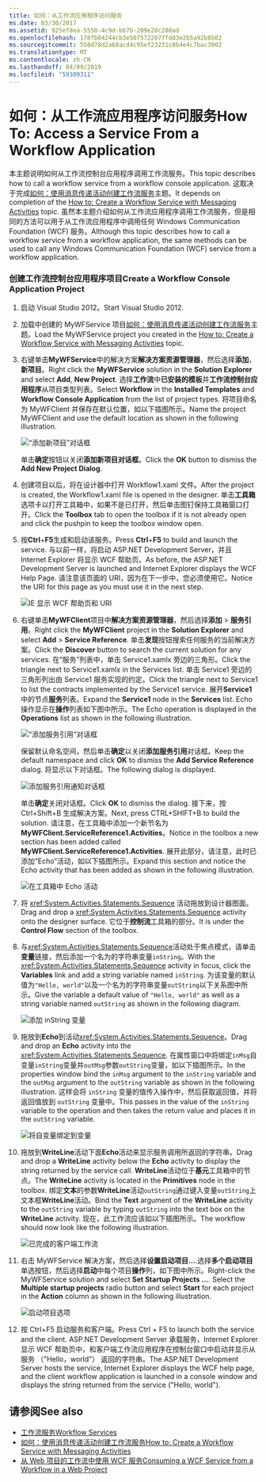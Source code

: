 ```yaml
---
title: 如何：从工作流应用程序访问服务
ms.date: 03/30/2017
ms.assetid: 925ef8ea-5550-4c9d-bb7b-209e20c280ad
ms.openlocfilehash: 178fb04244cb3e5075722877fdd3e2b5a92b8502
ms.sourcegitcommit: 558d78d2a68acd4c95ef23231c8b4e4c7bac3902
ms.translationtype: MT
ms.contentlocale: zh-CN
ms.lasthandoff: 04/09/2019
ms.locfileid: "59309311"
---
```

# <a name="how-to-access-a-service-from-a-workflow-application"></a><span data-ttu-id="b3368-102">如何：从工作流应用程序访问服务</span><span class="sxs-lookup"><span data-stu-id="b3368-102">How To: Access a Service From a Workflow Application</span></span>
<span data-ttu-id="b3368-103">本主题说明如何从工作流控制台应用程序调用工作流服务。</span><span class="sxs-lookup"><span data-stu-id="b3368-103">This topic describes how to call a workflow service from a workflow console application.</span></span> <span data-ttu-id="b3368-104">这取决于完成[如何：使用消息传递活动创建工作流服务](../../../../docs/framework/wcf/feature-details/how-to-create-a-workflow-service-with-messaging-activities.md)主题。</span><span class="sxs-lookup"><span data-stu-id="b3368-104">It depends on completion of the [How to: Create a Workflow Service with Messaging Activities](../../../../docs/framework/wcf/feature-details/how-to-create-a-workflow-service-with-messaging-activities.md) topic.</span></span> <span data-ttu-id="b3368-105">虽然本主题介绍如何从工作流应用程序调用工作流服务，但是相同的方法可以用于从工作流应用程序中调用任何 Windows Communication Foundation (WCF) 服务。</span><span class="sxs-lookup"><span data-stu-id="b3368-105">Although this topic describes how to call a workflow service from a workflow application, the same methods can be used to call any Windows Communication Foundation (WCF) service from a workflow application.</span></span>

### <a name="create-a-workflow-console-application-project"></a><span data-ttu-id="b3368-106">创建工作流控制台应用程序项目</span><span class="sxs-lookup"><span data-stu-id="b3368-106">Create a Workflow Console Application Project</span></span>

1. <span data-ttu-id="b3368-107">启动 Visual Studio 2012。</span><span class="sxs-lookup"><span data-stu-id="b3368-107">Start Visual Studio 2012.</span></span>

2. <span data-ttu-id="b3368-108">加载中创建的 MyWFService 项目[如何：使用消息传递活动创建工作流服务](../../../../docs/framework/wcf/feature-details/how-to-create-a-workflow-service-with-messaging-activities.md)主题。</span><span class="sxs-lookup"><span data-stu-id="b3368-108">Load the MyWFService project you created in the [How to: Create a Workflow Service with Messaging Activities](../../../../docs/framework/wcf/feature-details/how-to-create-a-workflow-service-with-messaging-activities.md) topic.</span></span>

3. <span data-ttu-id="b3368-109">右键单击**MyWFService**中的解决方案**解决方案资源管理器**，然后选择**添加**，**新项目**。</span><span class="sxs-lookup"><span data-stu-id="b3368-109">Right click the **MyWFService** solution in the **Solution Explorer** and select **Add**, **New Project**.</span></span> <span data-ttu-id="b3368-110">选择**工作流**中**已安装的模板**并**工作流控制台应用程序**从项目类型列表。</span><span class="sxs-lookup"><span data-stu-id="b3368-110">Select **Workflow** in the **Installed Templates** and **Workflow Console Application** from the list of project types.</span></span> <span data-ttu-id="b3368-111">将项目命名为 MyWFClient 并保存在默认位置，如以下插图所示。</span><span class="sxs-lookup"><span data-stu-id="b3368-111">Name the project MyWFClient and use the default location as shown in the following illustration.</span></span>

     ![“添加新项目”对话框](./media/how-to-access-a-service-from-a-workflow-application/add-new-project-dialog.jpg)

     <span data-ttu-id="b3368-113">单击**确定**按钮以关闭**添加新项目对话框**。</span><span class="sxs-lookup"><span data-stu-id="b3368-113">Click the **OK** button to dismiss the **Add New Project Dialog**.</span></span>

4. <span data-ttu-id="b3368-114">创建项目以后，将在设计器中打开 Workflow1.xaml 文件。</span><span class="sxs-lookup"><span data-stu-id="b3368-114">After the project is created, the Workflow1.xaml file is opened in the designer.</span></span> <span data-ttu-id="b3368-115">单击**工具箱**选项卡以打开工具箱中，如果不是已打开，然后单击图钉保持工具箱窗口打开。</span><span class="sxs-lookup"><span data-stu-id="b3368-115">Click the **Toolbox** tab to open the toolbox if it is not already open and click the pushpin to keep the toolbox window open.</span></span>

5. <span data-ttu-id="b3368-116">按**Ctrl**+**F5**生成和启动该服务。</span><span class="sxs-lookup"><span data-stu-id="b3368-116">Press **Ctrl**+**F5** to build and launch the service.</span></span> <span data-ttu-id="b3368-117">与以前一样，将启动 ASP.NET Development Server，并且 Internet Explorer 将显示 WCF 帮助页。</span><span class="sxs-lookup"><span data-stu-id="b3368-117">As before, the ASP.NET Development Server is launched and Internet Explorer displays the WCF Help Page.</span></span> <span data-ttu-id="b3368-118">请注意该页面的 URI，因为在下一步中，您必须使用它。</span><span class="sxs-lookup"><span data-stu-id="b3368-118">Notice the URI for this page as you must use it in the next step.</span></span>

     ![IE 显示 WCF 帮助页和 URI](./media/how-to-access-a-service-from-a-workflow-application/ie-wcf-help-page-uri.jpg)

6. <span data-ttu-id="b3368-120">右键单击**MyWFClient**项目中**解决方案资源管理器**，然后选择**添加** > **服务引用**。</span><span class="sxs-lookup"><span data-stu-id="b3368-120">Right click the **MyWFClient** project in the **Solution Explorer** and select **Add** > **Service Reference**.</span></span> <span data-ttu-id="b3368-121">单击**发现**按钮搜索任何服务的当前解决方案。</span><span class="sxs-lookup"><span data-stu-id="b3368-121">Click the **Discover** button to search the current solution for any services.</span></span> <span data-ttu-id="b3368-122">在“服务”列表中，单击 Service1.xamlx 旁边的三角形。</span><span class="sxs-lookup"><span data-stu-id="b3368-122">Click the triangle next to Service1.xamlx in the Services list.</span></span> <span data-ttu-id="b3368-123">单击 Service1 旁边的三角形列出由 Service1 服务实现的约定。</span><span class="sxs-lookup"><span data-stu-id="b3368-123">Click the triangle next to Service1 to list the contracts implemented by the Service1 service.</span></span> <span data-ttu-id="b3368-124">展开**Service1**中的节点**服务**列表。</span><span class="sxs-lookup"><span data-stu-id="b3368-124">Expand the **Service1** node in the **Services** list.</span></span> <span data-ttu-id="b3368-125">Echo 操作显示在**操作**列表如下图中所示。</span><span class="sxs-lookup"><span data-stu-id="b3368-125">The Echo operation is displayed in the **Operations** list as shown in the following illustration.</span></span>

     ![“添加服务引用”对话框](./media/how-to-access-a-service-from-a-workflow-application/add-service-reference.jpg)

     <span data-ttu-id="b3368-127">保留默认命名空间，然后单击**确定**以关闭**添加服务引用**对话框。</span><span class="sxs-lookup"><span data-stu-id="b3368-127">Keep the default namespace and click **OK** to dismiss the **Add Service Reference** dialog.</span></span> <span data-ttu-id="b3368-128">将显示以下对话框。</span><span class="sxs-lookup"><span data-stu-id="b3368-128">The following dialog is displayed.</span></span>

     ![添加服务引用通知对话框](./media/how-to-access-a-service-from-a-workflow-application/add-service-reference-dialog.jpg)

     <span data-ttu-id="b3368-130">单击**确定**关闭对话框。</span><span class="sxs-lookup"><span data-stu-id="b3368-130">Click **OK** to dismiss the dialog.</span></span> <span data-ttu-id="b3368-131">接下来，按 Ctrl+Shift+B 生成解决方案。</span><span class="sxs-lookup"><span data-stu-id="b3368-131">Next, press CTRL+SHIFT+B to build the solution.</span></span> <span data-ttu-id="b3368-132">请注意，在工具箱中添加一个新节名为**MyWFClient.ServiceReference1.Activities**。</span><span class="sxs-lookup"><span data-stu-id="b3368-132">Notice in the toolbox a new section has been added called **MyWFClient.ServiceReference1.Activities**.</span></span> <span data-ttu-id="b3368-133">展开此部分，请注意，此时已添加“Echo”活动，如以下插图所示。</span><span class="sxs-lookup"><span data-stu-id="b3368-133">Expand this section and notice the Echo activity that has been added as shown in the following illustration.</span></span>

     ![在工具箱中 Echo 活动](./media/how-to-access-a-service-from-a-workflow-application/echo-activity-toolbox.jpg)

7. <span data-ttu-id="b3368-135">将 <xref:System.Activities.Statements.Sequence> 活动拖放到设计器图面。</span><span class="sxs-lookup"><span data-stu-id="b3368-135">Drag and drop a <xref:System.Activities.Statements.Sequence> activity onto the designer surface.</span></span> <span data-ttu-id="b3368-136">它位于**控制流**工具箱的部分。</span><span class="sxs-lookup"><span data-stu-id="b3368-136">It is under the **Control Flow** section of the toolbox.</span></span>

8. <span data-ttu-id="b3368-137">与<xref:System.Activities.Statements.Sequence>活动处于焦点模式，请单击**变量**链接，然后添加一个名为的字符串变量`inString`。</span><span class="sxs-lookup"><span data-stu-id="b3368-137">With the <xref:System.Activities.Statements.Sequence> activity in focus, click the **Variables** link and add a string variable named `inString`.</span></span> <span data-ttu-id="b3368-138">为该变量的默认值为`"Hello, world"`以及一个名为的字符串变量`outString`以下关系图中所示。</span><span class="sxs-lookup"><span data-stu-id="b3368-138">Give the variable a default value of `"Hello, world"` as well as a string variable named `outString` as shown in the following diagram.</span></span>

     ![添加 inString 变量](./media/how-to-access-a-service-from-a-workflow-application/add-instring-variable.jpg)

9. <span data-ttu-id="b3368-140">拖放到**Echo**到活动<xref:System.Activities.Statements.Sequence>。</span><span class="sxs-lookup"><span data-stu-id="b3368-140">Drag and drop an **Echo** activity into the <xref:System.Activities.Statements.Sequence>.</span></span> <span data-ttu-id="b3368-141">在属性窗口中将绑定`inMsg`自变量`inString`变量并`outMsg`参数`outString`变量，如以下插图所示。</span><span class="sxs-lookup"><span data-stu-id="b3368-141">In the properties window bind the `inMsg` argument to the `inString` variable and the `outMsg` argument to the `outString` variable as shown in the following illustration.</span></span> <span data-ttu-id="b3368-142">这样会将 `inString` 变量的值传入操作中，然后获取返回值，并将返回值放到 `outString` 变量中。</span><span class="sxs-lookup"><span data-stu-id="b3368-142">This passes in the value of the `inString` variable to the operation and then takes the return value and places it in the `outString` variable.</span></span>

     ![将自变量绑定到变量](./media/how-to-access-a-service-from-a-workflow-application/bind-arguments-variables.jpg)

10. <span data-ttu-id="b3368-144">拖放到**WriteLine**活动下面**Echo**活动来显示服务调用所返回的字符串。</span><span class="sxs-lookup"><span data-stu-id="b3368-144">Drag and drop a **WriteLine** activity below the **Echo** activity to display the string returned by the service call.</span></span> <span data-ttu-id="b3368-145">**WriteLine**活动位于**基元**工具箱中的节点。</span><span class="sxs-lookup"><span data-stu-id="b3368-145">The **WriteLine** activity is located in the **Primitives** node in the toolbox.</span></span> <span data-ttu-id="b3368-146">绑定**文本**的参数**WriteLine**活动`outString`通过键入变量`outString`上文本框**WriteLine**活动。</span><span class="sxs-lookup"><span data-stu-id="b3368-146">Bind the **Text** argument of the **WriteLine** activity to the `outString` variable by typing `outString` into the text box on the **WriteLine** activity.</span></span> <span data-ttu-id="b3368-147">现在，此工作流应该如以下插图所示。</span><span class="sxs-lookup"><span data-stu-id="b3368-147">The workflow should now look like the following illustration.</span></span>

     ![已完成的客户端工作流](./media/how-to-access-a-service-from-a-workflow-application/complete-client-workflow.jpg)

11. <span data-ttu-id="b3368-149">右击 MyWFService 解决方案，然后选择**设置启动项目...**.选择**多个启动项目**单选按钮，然后选择**启动**中每个项目**操作**列，如下图中所示。</span><span class="sxs-lookup"><span data-stu-id="b3368-149">Right-click the MyWFService solution and select **Set Startup Projects ...**. Select the **Multiple startup projects** radio button and select **Start** for each project in the **Action** column as shown in the following illustration.</span></span>

     ![启动项目选项](./media/how-to-access-a-service-from-a-workflow-application/startup-project-options.jpg)

12. <span data-ttu-id="b3368-151">按 Ctrl+F5 启动服务和客户端。</span><span class="sxs-lookup"><span data-stu-id="b3368-151">Press Ctrl + F5 to launch both the service and the client.</span></span> <span data-ttu-id="b3368-152">ASP.NET Development Server 承载服务，Internet Explorer 显示 WCF 帮助页中，和客户端工作流应用程序在控制台窗口中启动并显示从服务 （"Hello，world"） 返回的字符串。</span><span class="sxs-lookup"><span data-stu-id="b3368-152">The ASP.NET Development Server hosts the service, Internet Explorer displays the WCF help page, and the client workflow application is launched in a console window and displays the string returned from the service ("Hello, world").</span></span>

## <a name="see-also"></a><span data-ttu-id="b3368-153">请参阅</span><span class="sxs-lookup"><span data-stu-id="b3368-153">See also</span></span>

- [<span data-ttu-id="b3368-154">工作流服务</span><span class="sxs-lookup"><span data-stu-id="b3368-154">Workflow Services</span></span>](../../../../docs/framework/wcf/feature-details/workflow-services.md)
- [<span data-ttu-id="b3368-155">如何：使用消息传递活动创建工作流服务</span><span class="sxs-lookup"><span data-stu-id="b3368-155">How to: Create a Workflow Service with Messaging Activities</span></span>](../../../../docs/framework/wcf/feature-details/how-to-create-a-workflow-service-with-messaging-activities.md)
- [<span data-ttu-id="b3368-156">从 Web 项目的工作流中使用 WCF 服务</span><span class="sxs-lookup"><span data-stu-id="b3368-156">Consuming a WCF Service from a Workflow in a Web Project</span></span>](https://go.microsoft.com/fwlink/?LinkId=207725)
